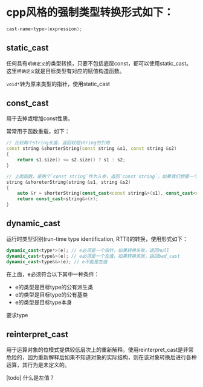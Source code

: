 # cpp风格的强制类型转换形式如下：

```cpp
cast-name<type>(expression);
```

## static_cast

任何具有`明确定义`的类型转换，只要不包括底层const，都可以使用static_cast。这里`明确定义`就是目标类型有对应的赋值构造函数。

`void*`转为原来类型的指针，使用static_cast

## const_cast

用于去掉或增加const性质。

常常用于函数重载，如下：

```cpp
// 比较两个string长度，返回较短string的引用
const string &shorterString(const string &s1, const string &s2)
{
    return s1.size() <= s2.size() ? s1 : s2;
}

// 上面函数，是两个`const string`作为入参，返回`const string`。如果我们想要一个函数，是两个`string`作为入参，返回`string`。见下：
string &shoreterString(string &s1, string &s2)
{
    auto &r = shorterString(const_cast<const string&>(s1), const_cast<const string>(s2));
    return const_cast<string&>(r);
}
```

## dynamic_cast

运行时类型识别(run-time type identification, RTTI)的转换，使用形式如下：
```cpp
dynamic_cast<type*>(e); // e必须是一个指针，如果转换失败，返回null
dynamic_cast<type&>(e); // e必须是一个左值，如果转换失败，返回bad_cast
dynamic_cast<type&&>(e); // e不能是左值
```

在上面，e必须符合以下其中一种条件：
* e的类型是目标type的公有派生类
* e的类型是目标type的公有基类
* e的类型是目标type本身

要求type

## reinterpret_cast

用于运算对象的位模式提供较低层次上的重新解释。使用reinterpret_cast是非常危险的，因为重新解释后如果不知道对象的实际结构，则在该对象转换后进行各种运算，其行为是未定义的。

[todo]
什么是左值？
